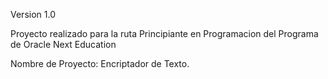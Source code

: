 Version 1.0

Proyecto realizado para la ruta Principiante en Programacion del Programa de Oracle Next Education 

Nombre de Proyecto: Encriptador de Texto.

